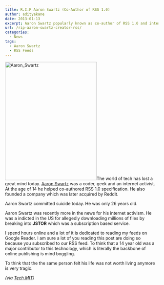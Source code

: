 ```yaml
---
title: R.I.P Aaron Swartz (Co-Author of RSS 1.0)
author: adityakane
date: 2013-01-13
excerpt: Aaron Swartz popularly known as co-author of RSS 1.0 and internet activist committed suicide. Swartz was only 26 years old.
url: /rip-aaron-swartz-creator-rss/
categories:
  - News
tags:
  - Aaron Swartz
  - RSS Feeds
---
```

[<img class=" wp-image-70495 alignright" alt="Aaron_Swartz" src="http://cdn.devilsworkshop.org/files/2013/01/Aaron_Swartz.jpg" width="300" height="387" />][1]The world of tech has lost a great mind today. <a href="http://en.wikipedia.org/wiki/Aaron_Swartz" onclick="_gaq.push(['_trackEvent', 'outbound-article', 'http://en.wikipedia.org/wiki/Aaron_Swartz', 'Aaron Swartz']);" >Aaron Swartz</a> was a coder, geek and an internet activist. At the age of 14 he helped co-authored RSS 1.0 specification. He also founded a company which was later acquired by Reddit.

Aaron Swartz committed suicide today. He was only 26 years old.

Aaron Swartz was recently more in the news for his internet activism. He was a indicted in the US for allegedly downloading millions of files by breaking into **JSTOR** which was a subscription based service.

I spend hours online and a lot of it is dedicated to reading my feeds on Google Reader. I am sure a lot of you reading this post are doing so because you subscribed to our RSS feed. To think that a 14 year old was a major contributor to this technology, which is literally the backbone of online publishing is mind boggling.

To think that the the same person felt his life was not worth living anymore is very tragic.

*(via <a href="http://tech.mit.edu/V132/N61/swartz.html" onclick="_gaq.push(['_trackEvent', 'outbound-article', 'http://tech.mit.edu/V132/N61/swartz.html', 'Tech.MIT']);" >Tech.MIT</a>)*

 [1]: http://cdn.devilsworkshop.org/files/2013/01/Aaron_Swartz.jpg
